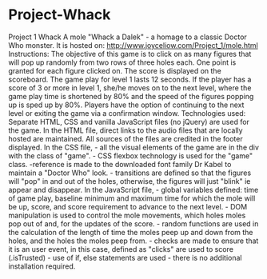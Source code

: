 # Project-Whack
Project 1 Whack A mole "Whack a Dalek" - a homage to a classic Doctor Who monster.
It is hosted on: http://www.joyceliow.com/Project_1/mole.html
Instructions: 
The objective of this game is to click on as many figures that will pop up randomly from two rows of three holes each. 
One point is granted for each figure clicked on. The score is displayed on the scoreboard.
The game play for level 1 lasts 12 seconds. 
If the player has a score of 3 or more in level 1, she/he moves on to the next level, where the game play time is shortened by 80% and the speed of the figures popping up is sped up by 80%.
Players have the option of continuing to the next level or exiting the game via a confirmation window.
Technologies used: 
Separate HTML, CSS and vanilla JavaScript files (no jQuery) are used for the game. 
In the HTML file, direct links to the audio files that are locally hosted are maintained. All sources of the files are credited in the footer displayed.
In the CSS file, 
    - all the visual elements of the game are in the div with the class of "game". 
    - CSS flexbox technology is used for the "game" class. 
    -reference is made to the downloaded font family Dr Kabel to maintain a "Doctor Who" look. 
    - transitions are defined so that the figures will "pop" in and out of the holes, otherwise, the figures will just "blink" ie appear and disappear. 
In the JavaScript file,
    - global variables defined: time of game play, baseline minimum and maximum time for which the mole will be up, score, and score requirement to advance to the next level. 
    - DOM manipulation is used to control the mole movements, which holes moles pop out of and, for the updates of the score. 
    - random functions are used in the calculation of the length of  time the moles peep up and down from the holes, and the holes the moles peep from.
    - checks are made to ensure that it is an user event, in this case, defined as "clicks" are used to score (.isTrusted)
    - use of if, else statements are used 
    - there is no additional installation required. 